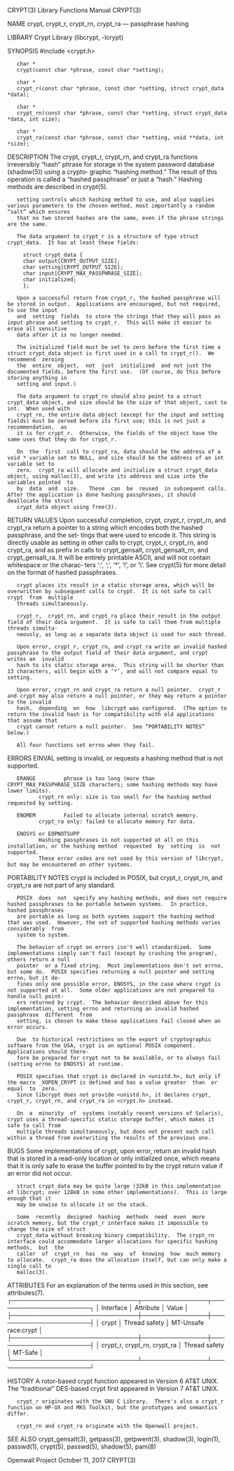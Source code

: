 CRYPT(3)							    Library Functions Manual							      CRYPT(3)

NAME
       crypt, crypt_r, crypt_rn, crypt_ra — passphrase hashing

LIBRARY
       Crypt Library (libcrypt, -lcrypt)

SYNOPSIS
       #include <crypt.h>

       char *
       crypt(const char *phrase, const char *setting);

       char *
       crypt_r(const char *phrase, const char *setting, struct crypt_data *data);

       char *
       crypt_rn(const char *phrase, const char *setting, struct crypt_data *data, int size);

       char *
       crypt_ra(const char *phrase, const char *setting, void **data, int *size);

DESCRIPTION
       The crypt, crypt_r, crypt_rn, and crypt_ra functions irreversibly “hash” phrase for storage in the system password database (shadow(5)) using a crypto‐
       graphic “hashing method.” The result of this operation is called a “hashed passphrase” or just a “hash.” Hashing methods are described in crypt(5).

       setting controls which hashing method to use, and also supplies various parameters to the chosen method, most importantly a random “salt” which ensures
       that no two stored hashes are the same, even if the phrase strings are the same.

       The data argument to crypt_r is a structure of type struct crypt_data.  It has at least these fields:

	     struct crypt_data {
		 char output[CRYPT_OUTPUT_SIZE];
		 char setting[CRYPT_OUTPUT_SIZE];
		 char input[CRYPT_MAX_PASSPHRASE_SIZE];
		 char initialized;
	     };

       Upon a successful return from crypt_r, the hashed passphrase will be stored in output.  Applications are encouraged, but not required, to use the input
       and  setting  fields  to store the strings that they will pass as input phrase and setting to crypt_r.  This will make it easier to erase all sensitive
       data after it is no longer needed.

       The initialized field must be set to zero before the first time a struct crypt_data object is first used in a call to crypt_r().	 We recommend  zeroing
       the  entire  object,  not  just	initialized  and not just the documented fields, before the first use.	(Of course, do this before storing anything in
       setting and input.)

       The data argument to crypt_rn should also point to a struct crypt_data object, and size should be the size of that object, cast to int.	When used with
       crypt_rn, the entire data object (except for the input and setting fields) must be zeroed before its first use; this is not just a  recommendation,  as
       it is for crypt_r.  Otherwise, the fields of the object have the same uses that they do for crypt_r.

       On  the	first  call to crypt_ra, data should be the address of a void * variable set to NULL, and size should be the address of an int variable set to
       zero.  crypt_ra will allocate and initialize a struct crypt_data object, using malloc(3), and write its address and size into the variables pointed  to
       by  data	 and  size.   These  can  be  reused  in subsequent calls.  After the application is done hashing passphrases, it should deallocate the struct
       crypt_data object using free(3).

RETURN VALUES
       Upon successful completion, crypt, crypt_r, crypt_rn, and crypt_ra return a pointer to a string which encodes both the hashed passphrase, and the  set‐
       tings  that  were used to encode it.  This string is directly usable as setting in other calls to crypt, crypt_r, crypt_rn, and crypt_ra, and as prefix
       in calls to crypt_gensalt, crypt_gensalt_rn, and crypt_gensalt_ra.  It will be entirely printable ASCII, and will not contain whitespace or the charac‐
       ters ‘:’, ‘;’, ‘*’, ‘!’, or ‘\’.	 See crypt(5) for more detail on the format of hashed passphrases.

       crypt places its result in a static storage area, which will be overwritten by subsequent calls to crypt.  It is not safe to call crypt	from  multiple
       threads simultaneously.

       crypt_r,	 crypt_rn, and crypt_ra place their result in the output field of their data argument.	It is safe to call them from multiple threads simulta‐
       neously, as long as a separate data object is used for each thread.

       Upon error, crypt_r, crypt_rn, and crypt_ra write an invalid hashed passphrase to the output field of their data argument, and crypt writes an  invalid
       hash to its static storage area.	 This string will be shorter than 13 characters, will begin with a ‘*’, and will not compare equal to setting.

       Upon error, crypt_rn and crypt_ra return a null pointer.	 crypt_r and crypt may also return a null pointer, or they may return a pointer to the invalid
       hash,  depending	 on  how  libcrypt was configured.  (The option to return the invalid hash is for compatibility with old applications that assume that
       crypt cannot return a null pointer.  See “PORTABILITY NOTES” below.)

       All four functions set errno when they fail.

ERRORS
       EINVAL		  setting is invalid, or requests a hashing method that is not supported.

       ERANGE		  phrase is too long (more than CRYPT_MAX_PASSPHRASE_SIZE characters; some hashing methods may have lower limits).
			  crypt_rn only: size is too small for the hashing method requested by setting.

       ENOMEM		  Failed to allocate internal scratch memory.
			  crypt_ra only: failed to allocate memory for data.

       ENOSYS or EOPNOTSUPP
			  Hashing passphrases is not supported at all on this installation, or the hashing method  requested  by  setting  is  not  supported.
			  These error codes are not used by this version of libcrypt, but may be encountered on other systems.

PORTABILITY NOTES
       crypt is included in POSIX, but crypt_r, crypt_rn, and crypt_ra are not part of any standard.

       POSIX  does  not	 specify any hashing methods, and does not require hashed passphrases to be portable between systems.  In practice, hashed passphrases
       are portable as long as both systems support the hashing method that was used.  However, the set of supported hashing methods varies considerably  from
       system to system.

       The behavior of crypt on errors isn't well standardized.	 Some implementations simply can't fail (except by crashing the program), others return a null
       pointer	or a fixed string.  Most implementations don't set errno, but some do.	POSIX specifies returning a null pointer and setting errno, but it de‐
       fines only one possible error, ENOSYS, in the case where crypt is not supported at all.	Some older applications are not prepared to handle null point‐
       ers returned by crypt.  The behavior described above for this implementation, setting errno and returning an invalid hashed passphrase  different  from
       setting, is chosen to make these applications fail closed when an error occurs.

       Due  to historical restrictions on the export of cryptographic software from the USA, crypt is an optional POSIX component.  Applications should there‐
       fore be prepared for crypt not to be available, or to always fail (setting errno to ENOSYS) at runtime.

       POSIX specifies that crypt is declared in <unistd.h>, but only if the macro _XOPEN_CRYPT is defined and has a value greater  than  or  equal  to	 zero.
       Since libcrypt does not provide <unistd.h>, it declares crypt, crypt_r, crypt_rn, and crypt_ra in <crypt.h> instead.

       On  a  minority	of  systems (notably recent versions of Solaris), crypt uses a thread-specific static storage buffer, which makes it safe to call from
       multiple threads simultaneously, but does not prevent each call within a thread from overwriting the results of the previous one.

BUGS
       Some implementations of crypt, upon error, return an invalid hash that is stored in a read-only location or only initialized once, which means that  it
       is only safe to erase the buffer pointed to by the crypt return value if an error did not occur.

       struct crypt_data may be quite large (32kB in this implementation of libcrypt; over 128kB in some other implementations).  This is large enough that it
       may be unwise to allocate it on the stack.

       Some  recently  designed	 hashing  methods  need	 even  more scratch memory, but the crypt_r interface makes it impossible to change the size of struct
       crypt_data without breaking binary compatibility.  The crypt_rn interface could accommodate larger allocations for specific hashing  methods,  but  the
       caller  of  crypt_rn  has  no  way  of  knowing	how  much memory to allocate.  crypt_ra does the allocation itself, but can only make a single call to
       malloc(3).

ATTRIBUTES
       For an explanation of the terms used in this section, see attributes(7).
       ┌─────────────────────────────┬───────────────┬──────────────────────┐
       │ Interface		     │ Attribute     │ Value		    │
       ├─────────────────────────────┼───────────────┼──────────────────────┤
       │ crypt			     │ Thread safety │ MT-Unsafe race:crypt │
       ├─────────────────────────────┼───────────────┼──────────────────────┤
       │ crypt_r, crypt_rn, crypt_ra │ Thread safety │ MT-Safe		    │
       └─────────────────────────────┴───────────────┴──────────────────────┘

HISTORY
       A rotor-based crypt function appeared in Version 6 AT&T UNIX.  The “traditional” DES-based crypt first appeared in Version 7 AT&T UNIX.

       crypt_r originates with the GNU C Library.  There's also a crypt_r function on HP-UX and MKS Toolkit, but the prototypes and semantics differ.

       crypt_rn and crypt_ra originate with the Openwall project.

SEE ALSO
       crypt_gensalt(3), getpass(3), getpwent(3), shadow(3), login(1), passwd(1), crypt(5), passwd(5), shadow(5), pam(8)

Openwall Project						       October 11, 2017								      CRYPT(3)
